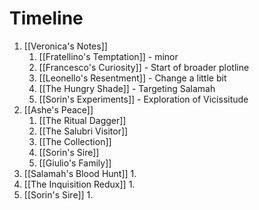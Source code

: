 # Timeline

1. [[Veronica's Notes]]
	1. [[Fratellino's Temptation]] - minor
	2. [[Francesco's Curiosity]] - Start of broader plotline
	3. [[Leonello's Resentment]] - Change a little bit
	5. [[The Hungry Shade]] - Targeting Salamah
	6. [[Sorin's Experiments]] - Exploration of Vicissitude
2. [[Ashe's Peace]]
	1. [[The Ritual Dagger]]
	2. [[The Salubri Visitor]]
	3. [[The Collection]]
	4. [[Sorin's Sire]]
	5. [[Giulio's Family]]
3. [[Salamah's Blood Hunt]]
	1. 
4. [[The Inquisition Redux]]
	1. 
5. [[Sorin's Sire]]
	1. 